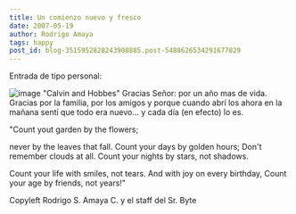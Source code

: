 ```yaml
---
title: Un comienzo nuevo y fresco
date: 2007-05-19
author: Rodrigo Amaya
tags: happy
post_id: blog-3515952828243908885.post-5488626534291677829
---
```


Entrada de tipo personal:

![image](http://lh5.google.com/image/Ramayac/RjiW5UK33xI/AAAAAAAAAVw/uqp-8c0HEFI/s800/last_ch.gif)
"Calvin and Hobbes"
Gracias Señor: por un año mas de vida. Gracias por la familia, por los amigos y porque cuando abrí los ahora en la mañana sentí que todo era nuevo... y cada día (en efecto) lo es.

"Count yout garden by the flowers;

never by the leaves that fall. Count your days by golden hours; Don't remember clouds at all. Count your nights by stars, not shadows.

Count your life with smiles, not tears. And with joy on every birthday, Count your age by friends, not years!"

Copyleft Rodrigo S. Amaya C. y el staff del Sr. Byte